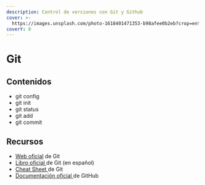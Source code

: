 ```yaml
---
description: Control de versiones con Git y Github
cover: >-
  https://images.unsplash.com/photo-1618401471353-b98afee0b2eb?crop=entropy&cs=srgb&fm=jpg&ixid=M3wxOTcwMjR8MHwxfHNlYXJjaHwxfHxnaXR8ZW58MHx8fHwxNjkxMzUzNzczfDA&ixlib=rb-4.0.3&q=85
coverY: 0
---
```


# Git

## Contenidos

* git config
* git init
* git status
* git add
* git commit

## Recursos

* [Web oficial](https://git-scm.com/) de Git
* [Libro oficial ](https://git-scm.com/book/es/v2)de Git (en español)
* [Cheat Sheet ](https://training.github.com/downloads/es\_ES/github-git-cheat-sheet/)de Git
* [Documentación oficial ](https://docs.github.com/es)de GitHub



